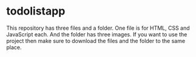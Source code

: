 # todolistapp
This repository has three files and a folder.
One file is for HTML, CSS and JavaScript each. And the folder has three images.
If you want to use the project then make sure to download the files and the folder to the same place.
